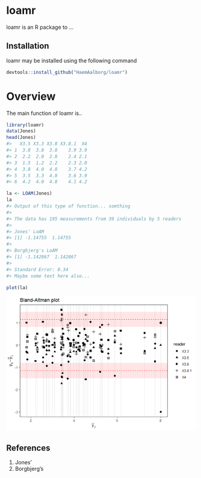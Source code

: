 
<!-- README.md is generated from README.Rmd. Please edit that file -->

# loamr

loamr is an R package to …

## Installation

loamr may be installed using the following command

``` r
devtools::install_github("HaemAalborg/loamr")
```

# Overview

The main function of loamr is..

``` r
library(loamr)
data(Jones)
head(Jones)
#>   X3.5 X3.3 X3.8 X3.8.1  X4
#> 1  3.8  3.8  3.8    3.9 3.9
#> 2  2.2  2.0  2.8    2.4 2.1
#> 3  1.5  1.2  2.2    2.3 2.0
#> 4  3.8  4.0  4.8    3.7 4.2
#> 5  3.5  3.3  4.8    3.6 3.9
#> 6  4.2  4.0  4.8    4.1 4.2
```

``` r
la <- LOAM(Jones)
la
#> Output of this type of function... somthing
#> 
#> The data has 195 measurements from 39 individuals by 5 readers
#> 
#> Jones' LoAM
#> [1] -1.14755  1.14755
#> 
#> Borgbjerg's LoAM
#> [1] -1.142867  1.142867
#> 
#> Standard Error: 0.34
#> Maybe some text here also...
```

``` r
plot(la)
```

![](man/figures/README-unnamed-chunk-5-1.png)<!-- -->

## References

1.  Jones’
2.  Borgbjerg’s
